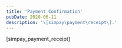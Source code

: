 ```yaml
---
title: 'Payment Confirmation'
pubDate: 2020-06-11
description: '\[simpay\payment\receipt\].'
---
```


\[simpay_payment_receipt\]
